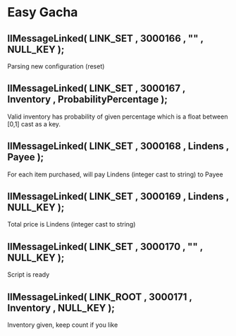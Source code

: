# Easy Gacha
## llMessageLinked( LINK\_SET , 3000166 , "" , NULL\_KEY );
Parsing new configuration (reset)
## llMessageLinked( LINK\_SET , 3000167 , Inventory , ProbabilityPercentage );
Valid inventory has probability of given percentage which is a float between [0,1] cast as a key.
## llMessageLinked( LINK\_SET , 3000168 , Lindens , Payee );
For each item purchased, will pay Lindens (integer cast to string) to Payee
## llMessageLinked( LINK\_SET , 3000169 , Lindens , NULL\_KEY );
Total price is Lindens (integer cast to string)
## llMessageLinked( LINK\_SET , 3000170 , "" , NULL\_KEY );
Script is ready
## llMessageLinked( LINK\_ROOT , 3000171 , Inventory , NULL\_KEY );
Inventory given, keep count if you like
